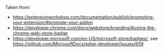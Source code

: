 Taken from:

* <https://extensionworkshop.com/documentation/publish/promoting-your-extension/#promote-your-addon>
* <https://developer.chrome.com/docs/webstore/branding/#using-the-chrome-web-store-badge>
* <https://developer.microsoft.com/en-US/microsoft-store/badges/>, see <https://github.com/MicrosoftDocs/edge-developer/issues/659>
